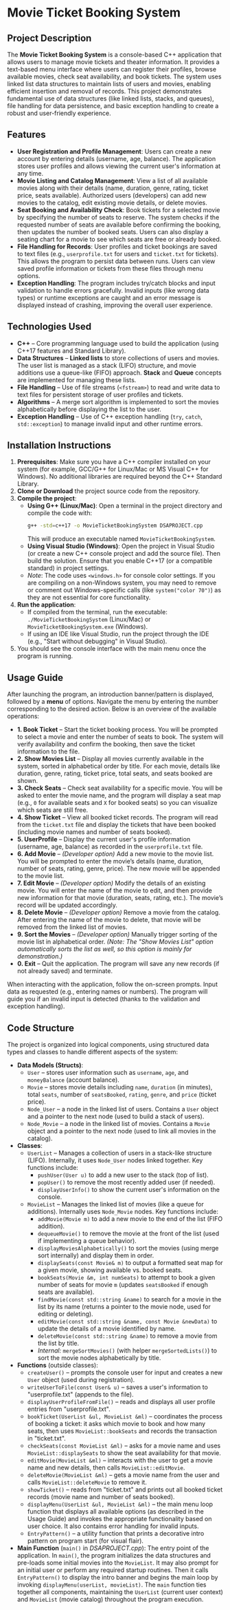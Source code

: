 

# Movie Ticket Booking System

## Project Description
The **Movie Ticket Booking System** is a console-based C++ application that allows users to manage movie tickets and theater information. It provides a text-based menu interface where users can register their profiles, browse available movies, check seat availability, and book tickets. The system uses linked list data structures to maintain lists of users and movies, enabling efficient insertion and removal of records. This project demonstrates fundamental use of data structures (like linked lists, stacks, and queues), file handling for data persistence, and basic exception handling to create a robust and user-friendly experience.

## Features
- **User Registration and Profile Management**: Users can create a new account by entering details (username, age, balance). The application stores user profiles and allows viewing the current user's information at any time.
- **Movie Listing and Catalog Management**: View a list of all available movies along with their details (name, duration, genre, rating, ticket price, seats available). Authorized users (developers) can add new movies to the catalog, edit existing movie details, or delete movies.
- **Seat Booking and Availability Check**: Book tickets for a selected movie by specifying the number of seats to reserve. The system checks if the requested number of seats are available before confirming the booking, then updates the number of booked seats. Users can also display a seating chart for a movie to see which seats are free or already booked.
- **File Handling for Records**: User profiles and ticket bookings are saved to text files (e.g., `userprofile.txt` for users and `ticket.txt` for tickets). This allows the program to persist data between runs. Users can view saved profile information or tickets from these files through menu options.
- **Exception Handling**: The program includes try/catch blocks and input validation to handle errors gracefully. Invalid inputs (like wrong data types) or runtime exceptions are caught and an error message is displayed instead of crashing, improving the overall user experience.

## Technologies Used
- **C++** – Core programming language used to build the application (using C++17 features and Standard Library).
- **Data Structures** – **Linked lists** to store collections of users and movies. The user list is managed as a stack (LIFO) structure, and movie additions use a queue-like (FIFO) approach. **Stack** and **Queue** concepts are implemented for managing these lists.
- **File Handling** – Use of file streams (`<fstream>`) to read and write data to text files for persistent storage of user profiles and tickets.
- **Algorithms** – A merge sort algorithm is implemented to sort the movies alphabetically before displaying the list to the user.
- **Exception Handling** – Use of C++ exception handling (`try`, `catch`, `std::exception`) to manage invalid input and other runtime errors.

## Installation Instructions
1. **Prerequisites**: Make sure you have a C++ compiler installed on your system (for example, GCC/G++ for Linux/Mac or MS Visual C++ for Windows). No additional libraries are required beyond the C++ Standard Library.
2. **Clone or Download** the project source code from the repository.
3. **Compile the project**:
   - **Using G++ (Linux/Mac)**: Open a terminal in the project directory and compile the code with:  
     ```bash
     g++ -std=c++17 -o MovieTicketBookingSystem DSAPROJECT.cpp
     ``` 
     This will produce an executable named `MovieTicketBookingSystem`.
   - **Using Visual Studio (Windows)**: Open the project in Visual Studio (or create a new C++ console project and add the source file). Then build the solution. Ensure that you enable C++17 (or a compatible standard) in project settings.
   - *Note*: The code uses `<windows.h>` for console color settings. If you are compiling on a non-Windows system, you may need to remove or comment out Windows-specific calls (like `system("color 70")`) as they are not essential for core functionality.
4. **Run the application**:
   - If compiled from the terminal, run the executable: `./MovieTicketBookingSystem` (Linux/Mac) or `MovieTicketBookingSystem.exe` (Windows).
   - If using an IDE like Visual Studio, run the project through the IDE (e.g., "Start without debugging" in Visual Studio).
5. You should see the console interface with the main menu once the program is running.

## Usage Guide
After launching the program, an introduction banner/pattern is displayed, followed by a **menu** of options. Navigate the menu by entering the number corresponding to the desired action. Below is an overview of the available operations:

- **1. Book Ticket** – Start the ticket booking process. You will be prompted to select a movie and enter the number of seats to book. The system will verify availability and confirm the booking, then save the ticket information to the file.
- **2. Show Movies List** – Display all movies currently available in the system, sorted in alphabetical order by title. For each movie, details like duration, genre, rating, ticket price, total seats, and seats booked are shown.
- **3. Check Seats** – Check seat availability for a specific movie. You will be asked to enter the movie name, and the program will display a seat map (e.g., `0` for available seats and `X` for booked seats) so you can visualize which seats are still free.
- **4. Show Ticket** – View all booked ticket records. The program will read from the `ticket.txt` file and display the tickets that have been booked (including movie names and number of seats booked).
- **5. UserProfile** – Display the current user's profile information (username, age, balance) as recorded in the `userprofile.txt` file.
- **6. Add Movie** – *(Developer option)* Add a new movie to the movie list. You will be prompted to enter the movie’s details (name, duration, number of seats, rating, genre, price). The new movie will be appended to the movie list.
- **7. Edit Movie** – *(Developer option)* Modify the details of an existing movie. You will enter the name of the movie to edit, and then provide new information for that movie (duration, seats, rating, etc.). The movie’s record will be updated accordingly.
- **8. Delete Movie** – *(Developer option)* Remove a movie from the catalog. After entering the name of the movie to delete, that movie will be removed from the linked list of movies.
- **9. Sort the Movies** – *(Developer option)* Manually trigger sorting of the movie list in alphabetical order. *(Note: The "Show Movies List" option automatically sorts the list as well, so this option is mainly for demonstration.)*
- **0. Exit** – Quit the application. The program will save any new records (if not already saved) and terminate.

When interacting with the application, follow the on-screen prompts. Input data as requested (e.g., entering names or numbers). The program will guide you if an invalid input is detected (thanks to the validation and exception handling).

## Code Structure
The project is organized into logical components, using structured data types and classes to handle different aspects of the system:

- **Data Models (Structs)**:  
  - `User` – stores user information such as `username`, `age`, and `moneyBalance` (account balance).  
  - `Movie` – stores movie details including `name`, `duration` (in minutes), total `seats`, number of `seatsBooked`, `rating`, `genre`, and `price` (ticket price).  
  - `Node_User` – a node in the linked list of users. Contains a `User` object and a pointer to the next node (used to build a stack of users).  
  - `Node_Movie` – a node in the linked list of movies. Contains a `Movie` object and a pointer to the next node (used to link all movies in the catalog).
- **Classes**:  
  - `UserList` – Manages a collection of users in a stack-like structure (LIFO). Internally, it uses `Node_User` nodes linked together. Key functions include:
    - `pushUser(User u)` to add a new user to the stack (top of list).
    - `popUser()` to remove the most recently added user (if needed).
    - `displayUserInfo()` to show the current user's information on the console.
  - `MovieList` – Manages the linked list of movies (like a queue for additions). Internally uses `Node_Movie` nodes. Key functions include:
    - `addMovie(Movie m)` to add a new movie to the end of the list (FIFO addition).
    - `dequeueMovie()` to remove the movie at the front of the list (used if implementing a queue behavior).
    - `displayMoviesAlphabetically()` to sort the movies (using merge sort internally) and display them in order.
    - `displaySeats(const Movie& m)` to output a formatted seat map for a given movie, showing available vs. booked seats.
    - `bookSeats(Movie &m, int numSeats)` to attempt to book a given number of seats for movie `m` (updates `seatsBooked` if enough seats are available).
    - `findMovie(const std::string &name)` to search for a movie in the list by its name (returns a pointer to the movie node, used for editing or deleting).
    - `editMovie(const std::string &name, const Movie &newData)` to update the details of a movie identified by name.
    - `deleteMovie(const std::string &name)` to remove a movie from the list by title.
    - *Internal:* `mergeSortMovies()` (with helper `mergeSortedLists()`) to sort the movie nodes alphabetically by title.
- **Functions** (outside classes):  
  - `createUser()` – prompts the console user for input and creates a new `User` object (used during registration).
  - `writeUserToFile(const User& u)` – saves a user's information to "userprofile.txt" (appends to the file).
  - `displayUserProfileFromFile()` – reads and displays all user profile entries from "userprofile.txt".
  - `bookTicket(UserList &ul, MovieList &ml)` – coordinates the process of booking a ticket: it asks which movie to book and how many seats, then uses `MovieList::bookSeats` and records the transaction in "ticket.txt".
  - `checkSeats(const MovieList &ml)` – asks for a movie name and uses `MovieList::displaySeats` to show the seat availability for that movie.
  - `editMovie(MovieList &ml)` – interacts with the user to get a movie name and new details, then calls `MovieList::editMovie`.
  - `deleteMovie(MovieList &ml)` – gets a movie name from the user and calls `MovieList::deleteMovie` to remove it.
  - `showTicket()` – reads from "ticket.txt" and prints out all booked ticket records (movie name and number of seats booked).
  - `displayMenu(UserList &ul, MovieList &ml)` – the main menu loop function that displays all available options (as described in the Usage Guide) and invokes the appropriate functionality based on user choice. It also contains error handling for invalid inputs.
  - `EntryPattern()` – a utility function that prints a decorative intro pattern on program start (for visual flair).
- **Main Function** (`main()` in *DSAPROJECT.cpp*): The entry point of the application. In `main()`, the program initializes the data structures and pre-loads some initial movies into the `MovieList`. It may also prompt for an initial user or perform any required startup routines. Then it calls `EntryPattern()` to display the intro banner and begins the main loop by invoking `displayMenu(userList, movieList)`. The `main` function ties together all components, maintaining the `UserList` (current user context) and `MovieList` (movie catalog) throughout the program execution.


